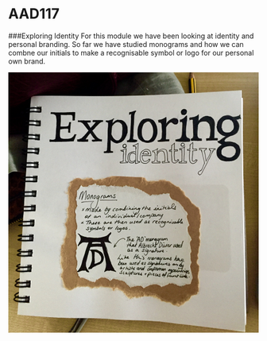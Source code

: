 # AAD117
###Exploring Identity
For this module we have been looking at identity and personal branding. So far we have studied monograms and how we can combne our initials to make a recognisable symbol or logo for our personal own brand. 


![Sketchbook Screenshot](https://raw.githubusercontent.com/JemmaEagleson/AAD117/master/Images/FullSizeRender-2.png)
